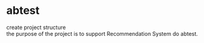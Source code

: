 # abtest
create project structure <br>
the purpose of the project is to support Recommendation System do abtest.
